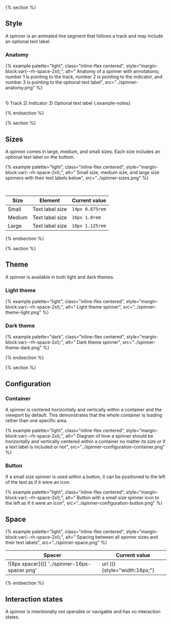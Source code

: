 
{% section %}
## Style 
A spinner is an animated line segment that follows a track and may include an optional text label.
### Anatomy 
{% example palette="light",
          class="inline-flex centered",
          style="margin-block:var(--rh-space-2xl);",
          alt=" Anatomy of a spinner with annotations; number 1 is pointing to the track, number 2 is pointing to the indicator, and number 3 is pointing to the optional text label",
          src="../spinner-anatomy.png" %}

<br>
1) Track
2) Indicator
3) Optional text label
  {.example-notes}

{% endsection %}

{% section %}
## Sizes 
A spinner comes in large, medium, and small sizes. Each size includes an optional text label on the bottom.

{% example palette="light",
          class="inline-flex centered",
          style="margin-block:var(--rh-space-2xl);",
          alt=" Small size, medium size, and large size spinners with their text labels below",
          src="../spinner-sizes.png" %}

<br>

| Size | Element | Current value |
| ------- | ------- | ------- |
| Small | Text label size | `14px 0.875rem` |
| Medium | Text label size | `16px 1.0rem` |
| Large | Text label size | `18px 1.125rem` |

{% endsection %}

{% section %}
## Theme 
A spinner is available in both light and dark themes.
### Light theme 
{% example palette="light",
          class="inline-flex centered",
          style="margin-block:var(--rh-space-2xl);",
          alt=" Light theme spinner",
          src="../spinner-theme-light.png" %}


### Dark theme 
{% example palette="dark",
          class="inline-flex centered",
          style="margin-block:var(--rh-space-2xl);",
          alt=" Dark theme spinner",
          src="../spinner-theme-dark.png" %}


{% endsection %}

{% section %}
## Configuration 
### Container 
A spinner is centered horizontally and vertically within a container and the viewport by default. This demonstrates that the whole container is loading rather than one specific area.

{% example palette="light",
          class="inline-flex centered",
          style="margin-block:var(--rh-space-2xl);",
          alt=" Diagram of how a spinner should be horizontally and vertically centered within a container no matter its size or if a text label is included or not",
          src="../spinner-configuration-container.png" %}


### Button 
If a small size spinner is used within a button, it can be positioned to the left of the text as if it were an icon.

{% example palette="light",
          class="inline-flex centered",
          style="margin-block:var(--rh-space-2xl);",
          alt=" Button with a small size spinner icon to the left as if it were an icon",
          src="../spinner-configuration-button.png" %}


## Space 
{% example palette="light",
          class="inline-flex centered",
          style="margin-block:var(--rh-space-2xl);",
          alt=" Spacing between all spinner sizes and their text labels",
          src="../spinner-space.png" %}


| Spacer | Current value |
| ------- | ------- |
| ![8px spacer]({{ '../spinner-16px-spacer.png' | url }}){style="width:16px;"} | `16px` |

{% endsection %}

## Interaction states
A spinner is intentionally not operable or navigable and has no interaction states.
